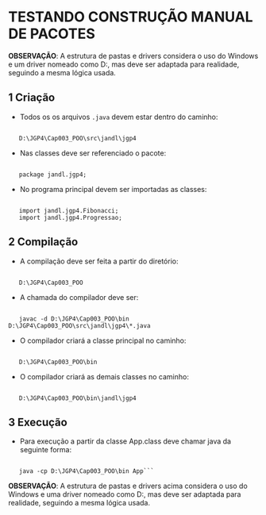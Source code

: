 # TESTANDO CONSTRUÇÃO MANUAL DE PACOTES

**OBSERVAÇÃO**: A estrutura de pastas e drivers considera o uso do Windows e um driver nomeado como D:, mas deve ser adaptada para realidade, seguindo a mesma lógica usada.

## 1 Criação
* Todos os os arquivos ```.java``` devem estar dentro do caminho:
<pre><code>
   D:\JGP4\Cap003_POO\src\jandl\jgp4
</code></pre>
* Nas classes deve ser referenciado o pacote:    
<pre><code>
   package jandl.jgp4;      
</code></pre>
* No programa principal devem ser importadas as classes:
<pre><code>    
   import jandl.jgp4.Fibonacci;
   import jandl.jgp4.Progressao;
</code></pre>
## 2 Compilação
* A compilação deve ser feita a partir do diretório:
<pre><code>
   D:\JGP4\Cap003_POO
</code></pre>    
* A chamada do compilador deve ser:
<pre><code>
   javac -d D:\JGP4\Cap003_POO\bin D:\JGP4\Cap003_POO\src\jandl\jgp4\*.java
</code></pre> 
* O compilador criará a classe principal no caminho:
<pre><code>
   D:\JGP4\Cap003_POO\bin
</code></pre>
* O compilador criará as demais classes no caminho:
<pre><code>
   D:\JGP4\Cap003_POO\bin\jandl\jgp4
</code></pre>    
## 3 Execução
* Para execução a partir da classe App.class deve chamar java da seguinte forma:
<pre><code>
   java -cp D:\JGP4\Cap003_POO\bin App```
</code></pre>    

**OBSERVAÇÃO**: A estrutura de pastas e drivers acima considera o uso do Windows e uma driver nomeado como D:, mas deve ser adaptada para realidade, seguindo a mesma lógica usada.
